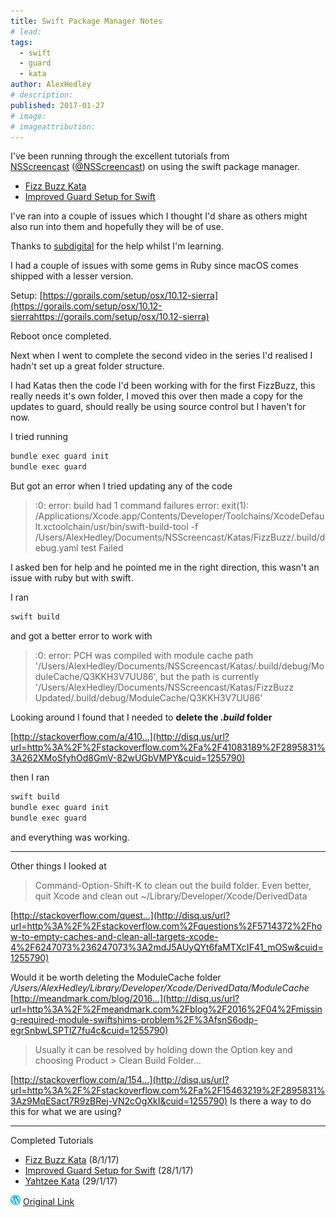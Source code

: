 ```yaml
---
title: Swift Package Manager Notes
# lead:
tags:
  - swift
  - guard
  - kata
author: AlexHedley
# description:
published: 2017-01-27
# image:
# imageattribution:
---
```


I've been running through the excellent tutorials from [NSScreencast](http://nsscreencast.com/episodes) ([@NSScreencast](https://twitter.com/nsscreencast)) on using the swift package manager.

- [Fizz Buzz Kata](http://nsscreencast.com/episodes/245-fizz-buzz-kata)
- [Improved Guard Setup for Swift](http://nsscreencast.com/episodes/246-improved-guard-setup-for-swift)

I've ran into a couple of issues which I thought I'd share as others might also run into them and hopefully they will be of use.

Thanks to [subdigital](https://twitter.com/subdigital) for the help whilst I'm learning.

I had a couple of issues with some gems in Ruby since macOS comes shipped with a lesser version.

Setup: [https://gorails.com/setup/osx/10.12-sierra](https://gorails.com/setup/osx/10.12-sierrahttps://gorails.com/setup/osx/10.12-sierra)

Reboot once completed.

Next when I went to complete the second video in the series I'd realised I hadn't set up a great folder structure.

I had Katas then the code I'd been working with for the first FizzBuzz, this really needs it's own folder, I moved this over then made a copy for the updates to guard, should really be using source control but I haven't for now.

I tried running

```bash
bundle exec guard init
bundle exec guard
```

But got an error when I tried updating any of the code

> <unknown>:0: error: build had 1 command failures
> error: exit(1): /Applications/Xcode.app/Contents/Developer/Toolchains/XcodeDefault.xctoolchain/usr/bin/swift-build-tool -f /Users/AlexHedley/Documents/NSScreencast/Katas/FizzBuzz/.build/debug.yaml test
> Failed

I asked ben for help and he pointed me in the right direction, this wasn't an issue with ruby but with swift.

I ran

```bash
swift build
```

and got a better error to work with

> :0: error: PCH was compiled with module cache path '/Users/AlexHedley/Documents/NSScreencast/Katas/.build/debug/ModuleCache/Q3KKH3V7UU86', but the path is currently '/Users/AlexHedley/Documents/NSScreencast/Katas/FizzBuzz Updated/.build/debug/ModuleCache/Q3KKH3V7UU86'

Looking around I found that I needed to **delete the *.build* folder**

[http://stackoverflow.com/a/410...](http://disq.us/url?url=http%3A%2F%2Fstackoverflow.com%2Fa%2F41083189%2F2895831%3A262XMoSfyhOd8GmV-82wUGbVMPY&cuid=1255790)

then I ran

```bash
swift build
bundle exec guard init
bundle exec guard
```

and everything was working.

---

Other things I looked at

> Command-Option-Shift-K to clean out the build folder. Even better, quit Xcode and clean out ~/Library/Developer/Xcode/DerivedData

[http://stackoverflow.com/quest...](http://disq.us/url?url=http%3A%2F%2Fstackoverflow.com%2Fquestions%2F5714372%2Fhow-to-empty-caches-and-clean-all-targets-xcode-4%2F6247073%236247073%3A2mdJ5AUyQYt6faMTXcIF41_mOSw&cuid=1255790)

Would it be worth deleting the ModuleCache folder _/Users/AlexHedley/Library/Developer/Xcode/DerivedData/ModuleCache_ [http://meandmark.com/blog/2016...](http://disq.us/url?url=http%3A%2F%2Fmeandmark.com%2Fblog%2F2016%2F04%2Fmissing-required-module-swiftshims-problem%2F%3AfsnS6odp-egrSnbwLSPTlZ7fu4c&cuid=1255790)

> Usually it can be resolved by holding down the Option key and choosing Product > Clean Build Folder...

[http://stackoverflow.com/a/154...](http://disq.us/url?url=http%3A%2F%2Fstackoverflow.com%2Fa%2F15463219%2F2895831%3Az9MqESact7R9zBRej-VN2cOgXkI&cuid=1255790) Is there a way to do this for what we are using?

---

Completed Tutorials

- [Fizz Buzz Kata](http://nsscreencast.com/episodes/245-fizz-buzz-kata) (8/1/17)
- [Improved Guard Setup for Swift](http://nsscreencast.com/episodes/246-improved-guard-setup-for-swift) (28/1/17)
- [Yahtzee Kata](http://nsscreencast.com/episodes/247-yahtzee-kata) (29/1/17)

![Wordpress](../images/wordpress.png "Wordpress") [Original Link](https://alexhedley.wordpress.com/2017/01/27/swift-package-manager-notes/)
